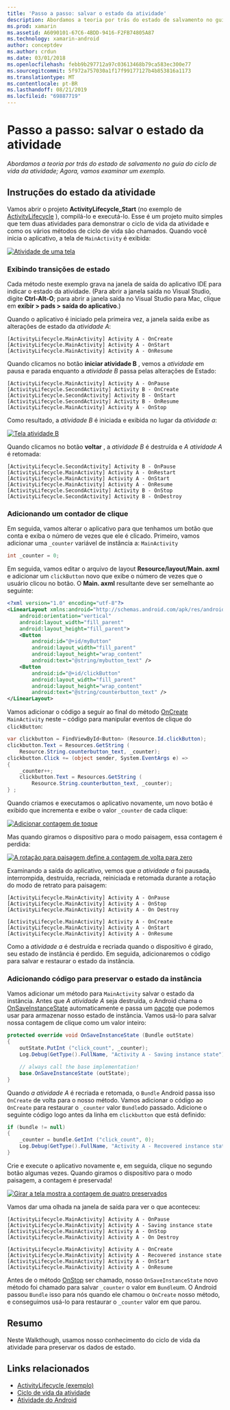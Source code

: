 ```yaml
---
title: 'Passo a passo: salvar o estado da atividade'
description: Abordamos a teoria por trás do estado de salvamento no guia do ciclo de vida da atividade; Agora, vamos examinar um exemplo.
ms.prod: xamarin
ms.assetid: A6090101-67C6-4BDD-9416-F2FB74805A87
ms.technology: xamarin-android
author: conceptdev
ms.author: crdun
ms.date: 03/01/2018
ms.openlocfilehash: febb9b297712a97c03613468b79ca583ec300e77
ms.sourcegitcommit: 5f972a757030a1f17f99177127b4b853816a1173
ms.translationtype: MT
ms.contentlocale: pt-BR
ms.lasthandoff: 08/21/2019
ms.locfileid: "69887719"
---
```

# <a name="walkthrough---saving-the-activity-state"></a>Passo a passo: salvar o estado da atividade

_Abordamos a teoria por trás do estado de salvamento no guia do ciclo de vida da atividade; Agora, vamos examinar um exemplo._

## <a name="activity-state-walkthrough"></a>Instruções do estado da atividade

Vamos abrir o projeto **ActivityLifecycle_Start** (no exemplo de [ActivityLifecycle](https://docs.microsoft.com/samples/xamarin/monodroid-samples/activitylifecycle) ), compilá-lo e executá-lo. Esse é um projeto muito simples que tem duas atividades para demonstrar o ciclo de vida da atividade e como os vários métodos de ciclo de vida são chamados. Quando você inicia o aplicativo, a tela de `MainActivity` é exibida:

[![Atividade de uma tela](saving-state-images/01-activity-a-sml.png)](saving-state-images/01-activity-a.png#lightbox)

### <a name="viewing-state-transitions"></a>Exibindo transições de estado

Cada método neste exemplo grava na janela de saída do aplicativo IDE para indicar o estado da atividade. (Para abrir a janela saída no Visual Studio, digite **Ctrl-Alt-O**; para abrir a janela saída no Visual Studio para Mac, clique em **exibir > pads > saída do aplicativo**.)

Quando o aplicativo é iniciado pela primeira vez, a janela saída exibe as alterações de estado da *atividade A*: 

```shell
[ActivityLifecycle.MainActivity] Activity A - OnCreate
[ActivityLifecycle.MainActivity] Activity A - OnStart
[ActivityLifecycle.MainActivity] Activity A - OnResume
```

Quando clicamos no botão **iniciar atividade B** , vemos a *atividade* em pausa e parada enquanto a *atividade B* passa pelas alterações de Estado: 

```shell
[ActivityLifecycle.MainActivity] Activity A - OnPause
[ActivityLifecycle.SecondActivity] Activity B - OnCreate
[ActivityLifecycle.SecondActivity] Activity B - OnStart
[ActivityLifecycle.SecondActivity] Activity B - OnResume
[ActivityLifecycle.MainActivity] Activity A - OnStop
```

Como resultado, a *atividade B* é iniciada e exibida no lugar da *atividade a*: 

[![Tela atividade B](saving-state-images/02-activity-b-sml.png)](saving-state-images/02-activity-b.png#lightbox)

Quando clicamos no botão **voltar** , a *atividade B* é destruída e *A atividade A* é retomada: 

```shell
[ActivityLifecycle.SecondActivity] Activity B - OnPause
[ActivityLifecycle.MainActivity] Activity A - OnRestart
[ActivityLifecycle.MainActivity] Activity A - OnStart
[ActivityLifecycle.MainActivity] Activity A - OnResume
[ActivityLifecycle.SecondActivity] Activity B - OnStop
[ActivityLifecycle.SecondActivity] Activity B - OnDestroy
```

### <a name="adding-a-click-counter"></a>Adicionando um contador de clique

Em seguida, vamos alterar o aplicativo para que tenhamos um botão que conta e exiba o número de vezes que ele é clicado. Primeiro, vamos adicionar uma `_counter` variável de instância a: `MainActivity`

```csharp
int _counter = 0;
```

Em seguida, vamos editar o arquivo de layout **Resource/layout/Main. axml** e adicionar um `clickButton` novo que exibe o número de vezes que o usuário clicou no botão. O **Main. axml** resultante deve ser semelhante ao seguinte: 

```xml
<?xml version="1.0" encoding="utf-8"?>
<LinearLayout xmlns:android="http://schemas.android.com/apk/res/android"
    android:orientation="vertical"
    android:layout_width="fill_parent"
    android:layout_height="fill_parent">
    <Button
        android:id="@+id/myButton"
        android:layout_width="fill_parent"
        android:layout_height="wrap_content"
        android:text="@string/mybutton_text" />
    <Button
        android:id="@+id/clickButton"
        android:layout_width="fill_parent"
        android:layout_height="wrap_content"
        android:text="@string/counterbutton_text" />
</LinearLayout>
```

Vamos adicionar o código a seguir ao final do método [OnCreate](xref:Android.App.Activity.OnCreate*) `MainActivity` neste &ndash; código para manipular eventos de clique do `clickButton`:

```csharp
var clickbutton = FindViewById<Button> (Resource.Id.clickButton);
clickbutton.Text = Resources.GetString (
    Resource.String.counterbutton_text, _counter);
clickbutton.Click += (object sender, System.EventArgs e) =>
{
    _counter++;
    clickbutton.Text = Resources.GetString (
        Resource.String.counterbutton_text, _counter);
} ;
```

Quando criamos e executamos o aplicativo novamente, um novo botão é exibido que incrementa e exibe o valor `_counter` de cada clique:

[![Adicionar contagem de toque](saving-state-images/03-touched-sml.png)](saving-state-images/03-touched.png#lightbox)

Mas quando giramos o dispositivo para o modo paisagem, essa contagem é perdida:

[![A rotação para paisagem define a contagem de volta para zero](saving-state-images/05-rotate-nosave-sml.png)](saving-state-images/05-rotate-nosave.png#lightbox)

Examinando a saída do aplicativo, vemos que *a atividade a* foi pausada, interrompida, destruída, recriada, reiniciada e retomada durante a rotação do modo de retrato para paisagem: 

```shell
[ActivityLifecycle.MainActivity] Activity A - OnPause
[ActivityLifecycle.MainActivity] Activity A - OnStop
[ActivityLifecycle.MainActivity] Activity A - On Destroy

[ActivityLifecycle.MainActivity] Activity A - OnCreate
[ActivityLifecycle.MainActivity] Activity A - OnStart
[ActivityLifecycle.MainActivity] Activity A - OnResume
```

Como a *atividade a* é destruída e recriada quando o dispositivo é girado, seu estado de instância é perdido. Em seguida, adicionaremos o código para salvar e restaurar o estado da instância.

### <a name="adding-code-to-preserve-instance-state"></a>Adicionando código para preservar o estado da instância

Vamos adicionar um método para `MainActivity` salvar o estado da instância. Antes que *A atividade A* seja destruída, o Android chama o [OnSaveInstanceState](xref:Android.App.Activity.OnSaveInstanceState*) automaticamente e passa um [pacote](xref:Android.OS.Bundle) que podemos usar para armazenar nosso estado de instância. Vamos usá-lo para salvar nossa contagem de clique como um valor inteiro:

```csharp
protected override void OnSaveInstanceState (Bundle outState)
{
    outState.PutInt ("click_count", _counter);
    Log.Debug(GetType().FullName, "Activity A - Saving instance state");

    // always call the base implementation!
    base.OnSaveInstanceState (outState);    
}
```

Quando *a atividade A* é recriada e retomada, o `Bundle` Android passa isso `OnCreate` de volta para o nosso método. Vamos adicionar o código ao `OnCreate` para restaurar o `_counter` valor `Bundle`do passado. Adicione o seguinte código logo antes da linha em `clickbutton` que está definido: 

```csharp
if (bundle != null)
{
    _counter = bundle.GetInt ("click_count", 0);
    Log.Debug(GetType().FullName, "Activity A - Recovered instance state");
}
```

Crie e execute o aplicativo novamente e, em seguida, clique no segundo botão algumas vezes. Quando giramos o dispositivo para o modo paisagem, a contagem é preservada!

[![Girar a tela mostra a contagem de quatro preservados](saving-state-images/06-rotate-save-sml.png)](saving-state-images/06-rotate-save.png#lightbox)

Vamos dar uma olhada na janela de saída para ver o que aconteceu:

```shell
[ActivityLifecycle.MainActivity] Activity A - OnPause
[ActivityLifecycle.MainActivity] Activity A - Saving instance state
[ActivityLifecycle.MainActivity] Activity A - OnStop
[ActivityLifecycle.MainActivity] Activity A - On Destroy

[ActivityLifecycle.MainActivity] Activity A - OnCreate
[ActivityLifecycle.MainActivity] Activity A - Recovered instance state
[ActivityLifecycle.MainActivity] Activity A - OnStart
[ActivityLifecycle.MainActivity] Activity A - OnResume
```

Antes de o método [OnStop](xref:Android.App.Activity.OnStop) ser chamado, nosso `OnSaveInstanceState` novo método foi chamado para salvar `_counter` o valor em `Bundle`um. O Android passou `Bundle` isso para nós quando ele chamou o `OnCreate` nosso método, e conseguimos usá-lo para restaurar o `_counter` valor em que parou.

## <a name="summary"></a>Resumo

Neste Walkthough, usamos nosso conhecimento do ciclo de vida da atividade para preservar os dados de estado.

## <a name="related-links"></a>Links relacionados

- [ActivityLifecycle (exemplo)](https://docs.microsoft.com/samples/xamarin/monodroid-samples/activitylifecycle)
- [Ciclo de vida da atividade](~/android/app-fundamentals/activity-lifecycle/index.md)
- [Atividade do Android](xref:Android.App.Activity)
